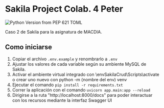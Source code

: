 # Sakila Project Colab. 4 Peter
![Python Version from PEP 621 TOML](https://img.shields.io/python/required-version-toml?tomlFilePath=https://raw.githubusercontent.com/Mandroide/cms-otek-backend/refs/heads/main/pyproject.toml)

Caso 2 de Sakila para la asignatura de MACDIA.


## Como iniciarse

1. Copiar el archivo `.env.example` y renombrarlo a `.env`
2. Ajustar los valores de cada variable según su ambiente MySQL de Sakila.
3. Activar el ambiente virtual integrado con \envSakilaCrud\Scripts\activate o crear uno nuevo con python -m (nombre del env) venv
4. Ejecutar el comando `pip install -r requirements.txt`
5. Correr la aplicación con el comando `uvicorn app.main:app --reload`
6. Dirigirse a la ruta "http://localhost:8000/docs" para poder interactuar con los recursos mediante la interfaz Swagger UI
